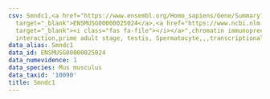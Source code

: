 ```yaml
---
csv: Smndc1,<a href="https://www.ensembl.org/Homo_sapiens/Gene/Summary?db=core;g=ENSMUSG00000025024"
  target="_blank">ENSMUSG00000025024</a>,<a href="https://www.ncbi.nlm.nih.gov/pubmed/25450459"
  target="_blank"><i class="fas fa-file"></i></a>",chromatin immunoprecipitation assay,direct
  interaction,prime adult stage, testis, Spermatocyte,,,transcriptional regulation,
data_alias: Smndc1
data_id: ENSMUSG00000025024
data_numevidence: 1
data_species: Mus musculus
data_taxid: '10090'
title: Smndc1
---
```

